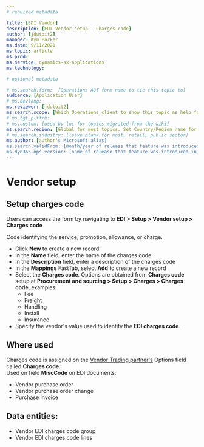 ```yaml
---
# required metadata

title: [EDI Vendor]
description: [EDI Vendor setup - Charges code]
author: [jdutoit2]
manager: Kym Parker
ms.date: 9/11/2021
ms.topic: article
ms.prod: 
ms.service: dynamics-ax-applications
ms.technology: 

# optional metadata

# ms.search.form:  [Operations AOT form name to tie this topic to]
audience: [Application User]
# ms.devlang: 
ms.reviewer: [jdutoit2]
ms.search.scope: [Which Operations client to show this topic as help for, to be set by content strategist, see list here: https://microsoft.sharepoint.com/teams/DynDoc/_layouts/15/WopiFrame.aspx?sourcedoc={23419e1c-eb64-42e9-aa9b-79875b428718}&action=edit&wd=target%28Core%20Dynamics%20AX%20CP%20requirements%2Eone%7C4CC185C0%2DEFAA%2D42CD%2D94B9%2D8F2A45E7F61A%2FVersions%20list%20for%20docs%20topics%7CC14BE630%2D5151%2D49D6%2D8305%2D554B5084593C%2F%29]
# ms.tgt_pltfrm: 
# ms.custom: [used by loc for topics migrated from the wiki]
ms.search.region: [Global for most topics. Set Country/Region name for localizations]
# ms.search.industry: [leave blank for most, retail, public sector]
ms.author: [author's Microsoft alias]
ms.search.validFrom: [month/year of release that feature was introduced in, in format yyyy-mm-dd]
ms.dyn365.ops.version: [name of release that feature was introduced in, see list here: https://microsoft.sharepoint.com/teams/DynDoc/_layouts/15/WopiFrame.aspx?sourcedoc={23419e1c-eb64-42e9-aa9b-79875b428718}&action=edit&wd=target%28Core%20Dynamics%20AX%20CP%20requirements%2Eone%7C4CC185C0%2DEFAA%2D42CD%2D94B9%2D8F2A45E7F61A%2FVersions%20list%20for%20docs%20topics%7CC14BE630%2D5151%2D49D6%2D8305%2D554B5084593C%2F%29]
---
```


# Vendor setup
## Setup charges code

Users can access the form by navigating to **EDI > Setup > Vendor setup > Charges code**

Code identifying the service, promotion, allowance, or charge. <br>

- Click **New** to create a new record
-	In the **Name** field, enter the name of the charges code
-	In the **Description** field, enter a description of the charges code
-	In the **Mappings** FastTab, select **Add** to create a new record
-	Select the **Charges code**. Options are obtained from **Charges code** setup at **Procurement and sourcing > Setup > Charges > Charges code**, examples: <br>
    -	Fee
    -	Freight
    -	Handling
    -	Install
    -	Insurance
-	Specify the vendor's value used to identify the **EDI charges code**.

## Where used
Charges code is assigned on the [Vendor Trading partner's](../Trading-partner.md) Options field called **Charges code**. <br>
Used on field **MiscCode** on EDI documents:
- Vendor purchase order
- Vendor purchase order change
- Purchase invoice

## Data entities:
- Vendor EDI charges code group
- Vendor EDI charges code lines

